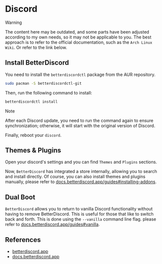 # Discord

> [!WARNING]
> The content here may be outdated, and some parts have been adjusted according to my own needs, so it may not be applicable to you. The best approach is to refer to the official documentation, such as the `Arch Linux Wiki`. Or refer to the link below.

## Install BetterDiscord

You need to install the `betterdiscordctl` package from the AUR repository.

```sh
sudo pacman -S betterdiscordctl-git
```

Then, run the following command to install:

```sh
betterdiscordctl install
```

> [!NOTE]
> After each Discord update, you need to run the command again to ensure synchronization; otherwise, it will start with the original version of Discord.

Finally, reboot your `discord`.

## Themes & Plugins

Open your discord's settings and you can find `Themes` and `Plugins` sections.

Now, `BetterDiscord` has integrated a store internally, allowing you to search and install directly.
Of course, you can also install themes and plugins manually, please refer to [docs.betterdiscord.app/guides#installing-addons](https://docs.betterdiscord.app/users/guides/installing-addons).

## Dual Boot

`BetterDiscord` allows you to return to vanilla Discord functionality without having to remove BetterDiscord. This is useful for those that like to switch back and forth. This is done using the `--vanilla` command line flag. please refer to [docs.betterdiscord.app/guides#vanilla](https://docs.betterdiscord.app/users/guides/vanilla).

## References

- [betterdiscord.app](https://betterdiscord.app/)
- [docs.betterdiscord.app](https://docs.betterdiscord.app/)
